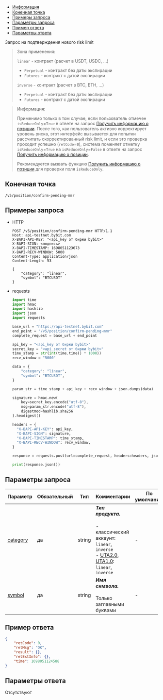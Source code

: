 - [Информация](#информация)
- [Конечная точка](#конечная-точка)
- [Примеры запроса](#примеры-запроса)
- [Параметры запроса](#параметры-запроса)
- [Пример ответа](#пример-ответа)
- [Параметры ответа](#параметры-ответа)

<a id="информация"></a>

Запрос на подтверждения нового risk limit

>Зона применения:  
>
>`linear` - контракт (расчет в USDT, USDC, ...)
>
> - `Perpetual` - контракт без даты экспирации
> - `Futures` - контракт с датой экспирации
>
>`inverse` - контракт (расчет в BTC, ETH, ...)
>
> - `Perpetual` - контракт без даты экспирации
> - `Futures` - контракт с датой экспирации
<!-- -->
>Информация:
>
>Применимо только в том случае, если пользователь отмечен `isReduceOnly`=`True` в ответе на запрос
>[Получить информацию о позиции](<Получить информацию о позиции.md>). После того, как пользователь активно корректирует
>уровень риска, этот интерфейс вызывается для попытки рассчитать скорректированный risk limit, и если это проверка
>проходит успешно (`retCode`=`0`), система поменяет отметку `isReduceOnly`=`True` на `isReduceOnly`=`False` в ответе на
>запрос [Получить информацию о позиции](<Получить информацию о позиции.md>).
>
>Рекомендуется вызвать функцию [Получить информацию о позиции](<Получить информацию о позиции.md>) для проверки
>поля `isReduceOnly`.

<a id="конечная-точка"></a>

## Конечная точка

`/v5/position/confirm-pending-mmr`

<a id="примеры-запроса"></a>

## Примеры запроса

- HTTP

  ```http
  POST /v5/position/confirm-pending-mmr HTTP/1.1
  Host: api-testnet.bybit.com
  X-BAPI-API-KEY: "<api_key от биржи bybit>"
  X-BAPI-SIGN: <подпись>
  X-BAPI-TIMESTAMP: 1698051123673
  X-BAPI-RECV-WINDOW: 5000
  Content-Type: application/json
  Content-Length: 53
  
  {
      "category": "linear",
      "symbol": "BTCUSDT"
  }
  ```

- requests

  ```python
  import time
  import hmac
  import hashlib
  import json
  import requests

  base_url = "https://api-testnet.bybit.com"
  end_point = "/v5/position/confirm-pending-mmr"
  complete_request = base_url + end_point

  api_key = "<api_key от биржи bybit>"
  secret_key = "<api_secret от биржи bybit>"
  time_stamp = str(int(time.time() * 1000))
  recv_window = "5000"

  data = {
      "category": "linear",
      "symbol": "BTCUSDT",
  }

  param_str = time_stamp + api_key + recv_window + json.dumps(data)
  
  signature = hmac.new(
      key=secret_key.encode("utf-8"),
      msg=param_str.encode("utf-8"),
      digestmod=hashlib.sha256
  ).hexdigest()
  
  headers = {
    "X-BAPI-API-KEY": api_key,
    "X-BAPI-SIGN": signature,
    "X-BAPI-TIMESTAMP": time_stamp,
    "X-BAPI-RECV-WINDOW": recv_window,
  }

  response = requests.post(url=complete_request, headers=headers, json=data, timeout=10)

  print(response.json())
  ```

<a id="параметры-запроса"></a>

## Параметры запроса

|Параметр  	                  |Обязательный	 |Тип  	  |Комментарии         |По умолчанию|
|-----------------------------|------------|----------|---------------------------|------------|
|[category](<../19.Определения значений в запросах и ответах.md#category>)	|да           |string    |***Тип продукта.***<br><br>- классический аккаунт: `linear`, `inverse`<br>- [UTA2.0](<../13.Различные режимы аккаунтов.md#единый-торговый-аккаунт-2.0>), [UTA1.0](<../13.Различные режимы аккаунтов.md#единый-торговый-аккаунт-1.0>): `linear`, `inverse`  |-   |
|[symbol](<../19.Определения значений в запросах и ответах.md#symbol>)	    |да            |string    |***Имя символа.***<br><br>Только заглавными буквами |-   |

<a id="пример-ответа"></a>

## Пример ответа

```json
{
    "retCode": 0,
    "retMsg": "OK",
    "result": {},
    "retExtInfo": {},
    "time": 1698051124588
}
```

<a id="параметры-ответа"></a>

## Параметры ответа

Отсутствуют
